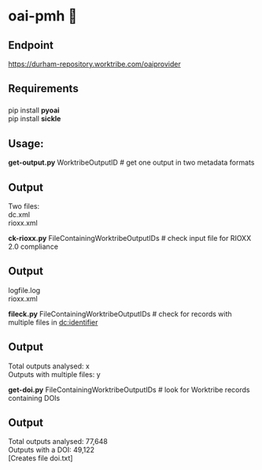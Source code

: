 # oai-pmh 🐄

## Endpoint
https://durham-repository.worktribe.com/oaiprovider

## Requirements

###
pip install **pyoai**  
pip install **sickle**

## Usage:
**get-output.py** WorktribeOutputID  # get one output in two metadata formats

## Output
Two files:  
dc.xml  
rioxx.xml

**ck-rioxx.py** FileContainingWorktribeOutputIDs  # check input file for RIOXX 2.0 compliance

## Output
logfile.log  
rioxx.xml

**fileck.py** FileContainingWorktribeOutputIDs  # check for records with multiple files in <dc:identifier>

## Output
Total outputs analysed: x   
Outputs with multiple files: y   

**get-doi.py** FileContainingWorktribeOutputIDs  # look for Worktribe records containing DOIs

## Output
Total outputs analysed:  77,648  
Outputs with a DOI:  49,122   
[Creates file doi.txt]
